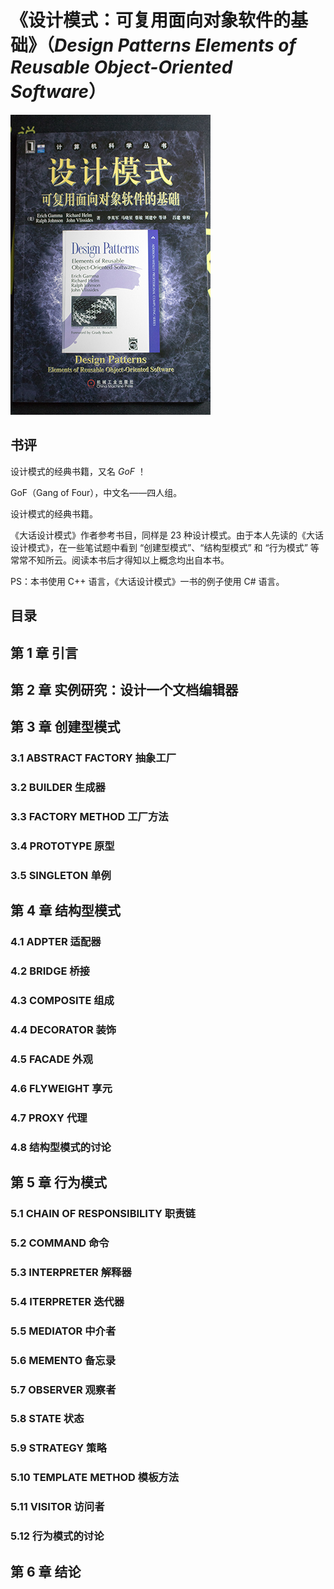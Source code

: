 # 《设计模式：可复用面向对象软件的基础》（*Design Patterns Elements of Reusable Object-Oriented Software*）

![](IMG_6201.jpg)

## 书评
设计模式的经典书籍，又名 *GoF* ！

GoF（Gang of Four），中文名——四人组。

设计模式的经典书籍。

《大话设计模式》作者参考书目，同样是 23 种设计模式。由于本人先读的《大话设计模式》，在一些笔试题中看到 “创建型模式”、“结构型模式” 和 “行为模式” 等常常不知所云。阅读本书后才得知以上概念均出自本书。

PS：本书使用 C++ 语言，《大话设计模式》一书的例子使用 C# 语言。

## 目录

## 第 1 章 引言

## 第 2 章 实例研究：设计一个文档编辑器

## 第 3 章 创建型模式

### 3.1 ABSTRACT FACTORY 抽象工厂

### 3.2 BUILDER 生成器

### 3.3 FACTORY METHOD 工厂方法

### 3.4 PROTOTYPE 原型

### 3.5 SINGLETON 单例

## 第 4 章 结构型模式

### 4.1 ADPTER 适配器
### 4.2 BRIDGE 桥接
### 4.3 COMPOSITE 组成
### 4.4 DECORATOR 装饰
### 4.5 FACADE 外观
### 4.6 FLYWEIGHT 享元
### 4.7 PROXY 代理
### 4.8 结构型模式的讨论

## 第 5 章 行为模式

### 5.1 CHAIN OF RESPONSIBILITY 职责链
### 5.2 COMMAND 命令
### 5.3 INTERPRETER 解释器
### 5.4 ITERPRETER 迭代器
### 5.5 MEDIATOR 中介者
### 5.6 MEMENTO 备忘录
### 5.7 OBSERVER 观察者
### 5.8 STATE 状态
### 5.9 STRATEGY 策略
### 5.10 TEMPLATE METHOD 模板方法
### 5.11 VISITOR 访问者
### 5.12 行为模式的讨论

## 第 6 章 结论